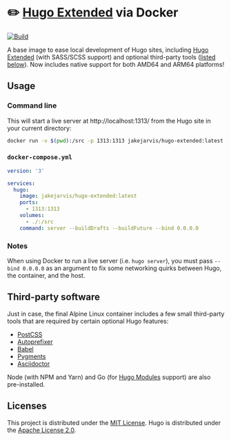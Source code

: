 # ✏️ [Hugo Extended](https://github.com/gohugoio/hugo) via Docker 

[![Build](https://github.com/jakejarvis/hugo-docker/actions/workflows/build.yml/badge.svg?branch=master)](https://github.com/jakejarvis/hugo-docker/actions/workflows/build.yml)

A base image to ease local development of Hugo sites, including [Hugo Extended](https://gohugo.io/troubleshooting/faq/#i-get-tocss-this-feature-is-not-available-in-your-current-hugo-version) (with SASS/SCSS support) and optional third-party tools ([listed below](#third-party-software)). Now includes native support for both AMD64 and ARM64 platforms!

## Usage

### Command line

This will start a live server at http://localhost:1313/ from the Hugo site in your current directory:

```bash
docker run -v $(pwd):/src -p 1313:1313 jakejarvis/hugo-extended:latest server --buildDrafts --buildFuture --bind 0.0.0.0
```

### `docker-compose.yml`

```yaml
version: '3'

services:
  hugo:
    image: jakejarvis/hugo-extended:latest
    ports:
      - 1313:1313
    volumes:
      - ./:/src
    command: server --buildDrafts --buildFuture --bind 0.0.0.0
```

### Notes

When using Docker to run a live server (i.e. `hugo server`), you must pass `--bind 0.0.0.0` as an argument to fix some networking quirks between Hugo, the container, and the host.

## Third-party software

Just in case, the final Alpine Linux container includes a few small third-party tools that are required by certain optional Hugo features:

- [PostCSS](https://github.com/postcss/postcss-cli)
- [Autoprefixer](https://github.com/postcss/autoprefixer)
- [Babel](https://babeljs.io/)
- [Pygments](https://pygments.org/)
- [Asciidoctor](https://asciidoctor.org/)

Node (with NPM and Yarn) and Go (for [Hugo Modules](https://gohugo.io/hugo-modules/) support) are also pre-installed.

## Licenses

This project is distributed under the [MIT License](LICENSE.md). Hugo is distributed under the [Apache License 2.0](https://github.com/gohugoio/hugo/blob/master/LICENSE).
